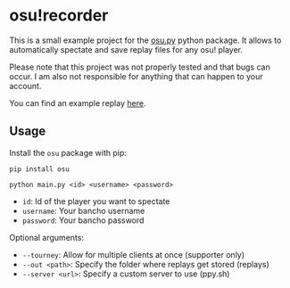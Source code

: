 # osu!recorder

This is a small example project for the [osu.py](https://github.com/Lekuruu/osu.py) python package.
It allows to automatically spectate and save replay files for any osu! player.

Please note that this project was not properly tested and that bugs can occur.
I am also not responsible for anything that can happen to your account.

You can find an example replay [here](https://github.com/Lekuruu/osu-recorder/raw/main/.github/maliszewski%20-%20passchooo%20-%20chooo2023_1%20%5BX%5D%20(2023-07-01%2022-12-01)%20Osu.osr).

## Usage

Install the `osu` package with pip:
```shell
pip install osu
```

```shell
python main.py <id> <username> <password>
```

- `id`: Id of the player you want to spectate
- `username`: Your bancho username
- `password`: Your bancho password

Optional arguments:
- `--tourney`: Allow for multiple clients at once (supporter only)
- `--out <path>`: Specify the folder where replays get stored (replays)
- `--server <url>`: Specify a custom server to use (ppy.sh)
